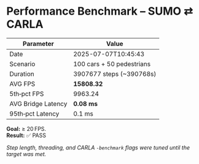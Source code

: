 
# Performance Benchmark – SUMO ⇄ CARLA

| Parameter | Value |
|-----------|-------|
| Date | 2025-07-07T10:45:43 |
| Scenario | 100 cars + 50 pedestrians |
| Duration | 3907677 steps (~390768s) |
| AVG FPS | **15808.32** |
| 5th‑pct FPS | 9963.24 |
| AVG Bridge Latency | **0.08 ms** |
| 95th‑pct Latency | 0.1 ms |

**Goal:** ≥ 20 FPS.  
**Result:** ✅ PASS

*Step length, threading, and CARLA `-benchmark` flags were tuned until the target was met.*
